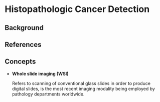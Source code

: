 # Histopathologic Cancer Detection 

## Background



## References



## Concepts

- **Whole slide imaging (WSI)**

  Refers to scanning of conventional glass slides in order to produce digital slides, is the most recent imaging modality being employed by pathology departments worldwide.
